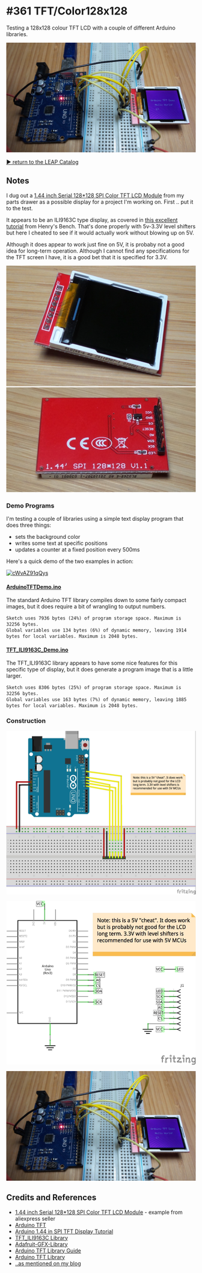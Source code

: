 # #361 TFT/Color128x128

Testing a 128x128 colour TFT LCD with a couple of different Arduino libraries.

![Build](./assets/Color128x128_build.jpg?raw=true)

[:arrow_forward: return to the LEAP Catalog](http://leap.tardate.com)

## Notes

I dug out a [1.44 inch Serial 128*128 SPI Color TFT LCD Module](https://www.aliexpress.com/item/5PCS-1-44-inch-TFT-LCD-module-SPI-serial-module-LCD-color-screen-only-4-IO/32805698103.html) from my parts drawer as a possible display for a project I'm working on. First .. put it to the test.

It appears to be an ILI9163C type display, as covered in
[this excellent tutorial](http://henrysbench.capnfatz.com/henrys-bench/arduino-displays/arduino-1-44-in-spi-tft-display-tutorial/)
from Henry's Bench. That's done properly with 5v-3.3V level shifters but here I cheated to see if it would actually work without blowing up on 5V.

Although it does appear to work just fine on 5V, it is probaby not a good idea for long-term operation.
Although I cannot find any specifications for the TFT screen I have, it is a good bet that it is specified for 3.3V.

![Color128x128_screen_front](./assets/Color128x128_screen_front.jpg?raw=true)
![Color128x128_screen_rear](./assets/Color128x128_screen_rear.jpg?raw=true)

### Demo Programs

I'm testing a couple of libraries using a simple text display program that does three things:

* sets the background color
* writes some text at specific positions
* updates a counter at a fixed position every 500ms

Here's a quick demo of the two examples in action:

[![cWvAZ91qQys](http://img.youtube.com/vi/cWvAZ91qQys/0.jpg)](http://www.youtube.com/watch?v=cWvAZ91qQys)


#### [ArduinoTFTDemo.ino](./ArduinoTFTDemo/ArduinoTFTDemo.ino)

The standard Arduino TFT library compiles down to some fairly compact images, but it does
require a bit of wrangling to output numbers.

```
Sketch uses 7936 bytes (24%) of program storage space. Maximum is 32256 bytes.
Global variables use 134 bytes (6%) of dynamic memory, leaving 1914 bytes for local variables. Maximum is 2048 bytes.
```

#### [TFT_ILI9163C_Demo.ino](./TFT_ILI9163C_Demo/TFT_ILI9163C_Demo.ino)

The TFT_ILI9163C library appears to have some nice features for this specific type of display, but it does generate a program
image that is a little larger.

```
Sketch uses 8306 bytes (25%) of program storage space. Maximum is 32256 bytes.
Global variables use 163 bytes (7%) of dynamic memory, leaving 1885 bytes for local variables. Maximum is 2048 bytes.
```

### Construction

![Breadboard](./assets/Color128x128_bb.jpg?raw=true)

![Schematic](./assets/Color128x128_schematic.jpg?raw=true)

![Build](./assets/Color128x128_build.jpg?raw=true)

## Credits and References
* [1.44 inch Serial 128*128 SPI Color TFT LCD Module](https://www.aliexpress.com/item/5PCS-1-44-inch-TFT-LCD-module-SPI-serial-module-LCD-color-screen-only-4-IO/32805698103.html) - example from aliexpress seller
* [Arduino TFT](https://www.arduino.cc/en/Guide/TFT)
* [Arduino 1.44 in SPI TFT Display Tutorial](http://henrysbench.capnfatz.com/henrys-bench/arduino-displays/arduino-1-44-in-spi-tft-display-tutorial/)
* [TFT_ILI9163C Library](https://github.com/sumotoy/TFT_ILI9163C)
* [Adafruit-GFX-Library](https://github.com/adafruit/Adafruit-GFX-Library)
* [Arduino TFT Library Guide](https://www.arduino.cc/en/Guide/TFT)
* [Arduino TFT Library](https://www.arduino.cc/en/Reference/TFTLibrary)
* [..as mentioned on my blog](https://blog.tardate.com/2017/12/leap361-128x128-tft-lcds.html)
